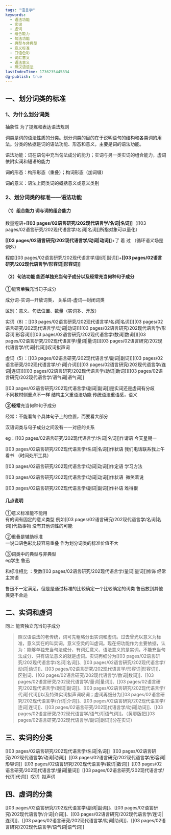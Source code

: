 ```yaml
---
tags: "语言学"
keywords:
  - 语法功能
  - 实词
  - 虚词
  - 组合能力
  - 句法功能
  - 典型与非典型
  - 意义标准
  - 口语色彩
  - 词汇意义
  - 语法意义
  - 照汉语语法
lastIndexTime: 1736235445834
dg-publish: true
---
```

## 一、划分词类的标准

### 1、为什么划分词类

抽象性 为了提炼和表达语法规则

词类是词的语法性质的分类。划分词类的目的在于说明语句的结构和各类词的用法。分类的依据是词的语法功能、形态和意义，主要是词的语法功能。

语法功能：词在语句中充当句法成分的能力；实词与另一类实词的组合能力，虚词依附实词和短语的能力

词的形态：构形形态（重叠）；构词形态（加词缀）

词的意义：语法上同类词的概括意义或意义类别

### 2、划分词类的标准——语法功能

#### （1）组合能力 词与词的组合能力

数量短语+**[[03 pages/02语言研究/202现代语言学/名词\|名词]]**（[[03 pages/02语言研究/202现代语言学/名词\|名词]]所指对象可以量化）

**[[03 pages/02语言研究/202现代语言学/动词\|动词]]**+了 着 过 （循环语义场是例外）

程度[[03 pages/02语言研究/202现代语言学/副词\|副词]]+**[[03 pages/02语言研究/202现代语言学/形容词\|形容词]]**

#### （2）句法功能 能否单独充当句子成分以及经常充当何种句子成分

①能否**单独**充当句子成分

成分词-实词—开放词类， 关系词-虚词—封闭词类

区别：意义、句法位置、数量（实词多、开放）

实词（8）：[[03 pages/02语言研究/202现代语言学/名词\|名词]][[03 pages/02语言研究/202现代语言学/动词\|动词]][[03 pages/02语言研究/202现代语言学/形容词\|形容词]][[03 pages/02语言研究/202现代语言学/数词\|数词]][[03 pages/02语言研究/202现代语言学/量词\|量词]][[03 pages/02语言研究/202现代语言学/代词\|代词]]叹词拟声词

虚词（5）：[[03 pages/02语言研究/202现代语言学/副词\|副词]][[03 pages/02语言研究/202现代语言学/介词\|介词]][[03 pages/02语言研究/202现代语言学/连词\|连词]][[03 pages/02语言研究/202现代语言学/助词\|助词]][[03 pages/02语言研究/202现代语言学/语气词\|语气词]]

[[03 pages/02语言研究/202现代语言学/副词\|副词]]是实词还是虚词有分歧  
不同教材侧重点不一样 结构主义重语法功能 传统语法重语感，语义

**②经常**充当何种句子成分

经常：不能看每个具体句子上的位置，而要看大部分

汉语词类与句子成分之间没有一一对应的关系

  
eg：[[03 pages/02语言研究/202现代语言学/名词\|名词]]作谓语 今天星期一

[[03 pages/02语言研究/202现代语言学/名词\|名词]]作状语 我们电话联系 ​我上午看书 （时间处所工具）

​[[03 pages/02语言研究/202现代语言学/动词\|动词]]作定语 学习方法

[[03 pages/02语言研究/202现代语言学/动词\|动词]]作状语 ​ 微笑着说

[[03 pages/02语言研究/202现代语言学/副词\|副词]]作补语 难得很

#### 几点说明

①意义标准能不能用  
有的词有固定的意义类型 例如[[03 pages/02语言研究/202现代语言学/名词\|名词]]代指事物 没有其他词性的可能

②重叠是辅助标准  
一说口语色彩比较容易重叠 作为划分词类的标准价值不大​​

③词类中的典型与非典型  
eg学生 鲁迅

和标准相比 ：受数[[03 pages/02语言研究/202现代语言学/量词\|量词]]修饰 经常主宾语

鲁迅不一定满足，但是是通过标准的比较确定一个比较确定的词类 鲁迅放到其他类更不合适

## 二、实词和虚词

同上 能否独立充当句子成分

> 照汉语语法的老传统，词可先粗略分出实词和虚词。过去曾光以意义为标准，意义实在的叫实词，意义空灵的叫虚词。现在把功能作为主要依据，认为：能够单独充当句法成分，有词汇意义、语法意义的是实词，不能充当句法成分、只有语法意义的就是虚词。实词再细分为[[03 pages/02语言研究/202现代语言学/名词\|名词]]、[[03 pages/02语言研究/202现代语言学/动词\|动词]]、[[03 pages/02语言研究/202现代语言学/形容词\|形容词]]、区别词、[[03 pages/02语言研究/202现代语言学/数词\|数词]]、[[03 pages/02语言研究/202现代语言学/量词\|量词]]、[[03 pages/02语言研究/202现代语言学/副词\|副词]]、[[03 pages/02语言研究/202现代语言学/代词\|代词]]以及特殊实词拟声词叹词；虚词再细分为[[03 pages/02语言研究/202现代语言学/介词\|介词]]、[[03 pages/02语言研究/202现代语言学/连词\|连词]]、[[03 pages/02语言研究/202现代语言学/助词\|助词]]、[[03 pages/02语言研究/202现代语言学/语气词\|语气词]]。（黄廖版把[[03 pages/02语言研究/202现代语言学/副词\|副词]]分在实词）

## 三、实词的分类

[[03 pages/02语言研究/202现代语言学/名词\|名词]]  [[03 pages/02语言研究/202现代语言学/动词\|动词]]  [[03 pages/02语言研究/202现代语言学/形容词\|形容词]]  [[03 pages/02语言研究/202现代语言学/数词\|数词]]  [[03 pages/02语言研究/202现代语言学/量词\|量词]]  [[03 pages/02语言研究/202现代语言学/代词\|代词]]  叹词  拟声词
## 四、虚词的分类
[[03 pages/02语言研究/202现代语言学/副词\|副词]]、[[03 pages/02语言研究/202现代语言学/介词\|介词]]、[[03 pages/02语言研究/202现代语言学/连词\|连词]]、[[03 pages/02语言研究/202现代语言学/助词\|助词]]、[[03 pages/02语言研究/202现代语言学/语气词\|语气词]]